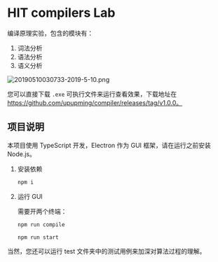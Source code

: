 # HIT compilers Lab

编译原理实验，包含的模块有：

1. 词法分析
2. 语法分析
3. 语义分析

![20190510030733-2019-5-10.png](https://i.loli.net/2019/05/10/5cd47a7bcf380.png)

您可以直接下载 `.exe` 可执行文件来运行查看效果，下载地址在 https://github.com/upupming/compiler/releases/tag/v1.0.0。

## 项目说明

本项目使用 TypeScript 开发，Electron 作为 GUI 框架，请在运行之前安装 Node.js。

1. 安装依赖

    ```bash
    npm i
    ```

2. 运行 GUI

    需要开两个终端：

    ```bash
    npm run compile
    ```

    ```bash
    npm run start
    ```

当然，您还可以运行 test 文件夹中的测试用例来加深对算法过程的理解。